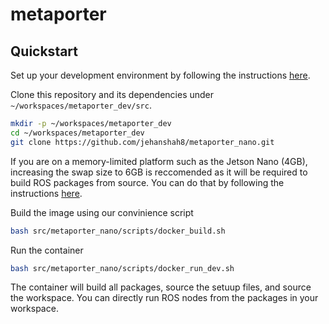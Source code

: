 # metaporter

## Quickstart

Set up your development environment by following the instructions [here](https://github.com/NVIDIA-ISAAC-ROS/isaac_ros_common/blob/main/docs/dev-env-setup.md).  

Clone this repository and its dependencies under `~/workspaces/metaporter_dev/src`.

```bash
mkdir -p ~/workspaces/metaporter_dev
cd ~/workspaces/metaporter_dev
git clone https://github.com/jehanshah8/metaporter_nano.git
```

If you are on a memory-limited platform such as the Jetson Nano (4GB), increasing the swap size to 6GB is reccomended as it will be required to build ROS packages from source. You can do that by following the instructions [here](https://jetsonhacks.com/2019/04/14/jetson-nano-use-more-memory/).

Build the image using our convinience script

```bash
bash src/metaporter_nano/scripts/docker_build.sh
```

Run the container 

```bash
bash src/metaporter_nano/scripts/docker_run_dev.sh
```

The container will build all packages, source the setuup files, and source the workspace. You can directly run ROS nodes from the packages in your workspace. 
